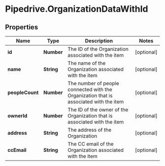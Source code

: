 # Pipedrive.OrganizationDataWithId

## Properties

Name | Type | Description | Notes
------------ | ------------- | ------------- | -------------
**id** | **Number** | The ID of the Organization associated with the item | [optional] 
**name** | **String** | The name of the Organization associated with the item | [optional] 
**peopleCount** | **Number** | The number of people connected with the Organization that is associated with the item | [optional] 
**ownerId** | **Number** | The ID of the owner of the Organization that is associated with the item | [optional] 
**address** | **String** | The address of the Organization | [optional] 
**ccEmail** | **String** | The CC email of the Organization associated with the item | [optional] 



